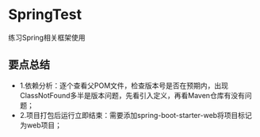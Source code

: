 # SpringTest
练习Spring相关框架使用
## 要点总结
* 1.依赖分析：逐个查看父POM文件，检查版本号是否在预期内，出现ClassNotFound多半是版本问题，先看引入定义，再看Maven仓库有没有问题；
* 2.项目打包后运行立即结束：需要添加spring-boot-starter-web将项目标记为web项目；

